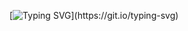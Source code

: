[![Typing SVG](https://readme-typing-svg.herokuapp.com?color=5EBEC4&multiline=true&width=430&height=56&lines=Hi+there!++%F0%9F%91%8B;+I'm+glad+that+you're+watching+my+github.)](https://git.io/typing-svg)
<!--
**Amir-Shoja/Amir-Shoja** is a ✨ _special_ ✨ repository because its `README.md` (this file) appears on your GitHub profile.

Here are some ideas to get you started:

- 🔭 I’m currently working on ...
- 🌱 I’m currently learning ...
- 👯 I’m looking to collaborate on ...
- 🤔 I’m looking for help with ...
- 💬 Ask me about ...
- 📫 How to reach me: ...
- 😄 Pronouns: ...
- ⚡ Fun fact: ...
-->

